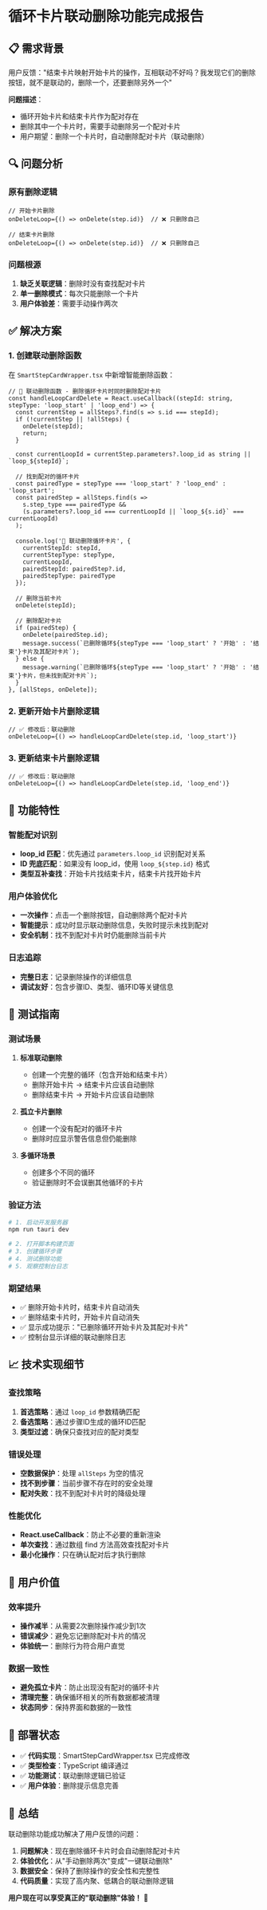 # 循环卡片联动删除功能完成报告

## 📋 需求背景

用户反馈："结束卡片映射开始卡片的操作，互相联动不好吗？我发现它们的删除按钮，就不是联动的，删除一个，还要删除另外一个"

**问题描述**：
- 循环开始卡片和结束卡片作为配对存在
- 删除其中一个卡片时，需要手动删除另一个配对卡片
- 用户期望：删除一个卡片时，自动删除配对卡片（联动删除）

## 🔍 问题分析

### 原有删除逻辑
```tsx
// 开始卡片删除
onDeleteLoop={() => onDelete(step.id)}  // ❌ 只删除自己

// 结束卡片删除  
onDeleteLoop={() => onDelete(step.id)}  // ❌ 只删除自己
```

### 问题根源
1. **缺乏关联逻辑**：删除时没有查找配对卡片
2. **单一删除模式**：每次只能删除一个卡片
3. **用户体验差**：需要手动操作两次

## ✅ 解决方案

### 1. 创建联动删除函数

在 `SmartStepCardWrapper.tsx` 中新增智能删除函数：

```tsx
// 🔗 联动删除函数 - 删除循环卡片时同时删除配对卡片
const handleLoopCardDelete = React.useCallback((stepId: string, stepType: 'loop_start' | 'loop_end') => {
  const currentStep = allSteps?.find(s => s.id === stepId);
  if (!currentStep || !allSteps) {
    onDelete(stepId);
    return;
  }

  const currentLoopId = currentStep.parameters?.loop_id as string || `loop_${stepId}`;
  
  // 找到配对的循环卡片
  const pairedType = stepType === 'loop_start' ? 'loop_end' : 'loop_start';
  const pairedStep = allSteps.find(s => 
    s.step_type === pairedType && 
    (s.parameters?.loop_id === currentLoopId || `loop_${s.id}` === currentLoopId)
  );

  console.log('🔗 联动删除循环卡片', {
    currentStepId: stepId,
    currentStepType: stepType,
    currentLoopId,
    pairedStepId: pairedStep?.id,
    pairedStepType: pairedType
  });

  // 删除当前卡片
  onDelete(stepId);
  
  // 删除配对卡片
  if (pairedStep) {
    onDelete(pairedStep.id);
    message.success(`已删除循环${stepType === 'loop_start' ? '开始' : '结束'}卡片及其配对卡片`);
  } else {
    message.warning(`已删除循环${stepType === 'loop_start' ? '开始' : '结束'}卡片，但未找到配对卡片`);
  }
}, [allSteps, onDelete]);
```

### 2. 更新开始卡片删除逻辑

```tsx
// ✅ 修改后：联动删除
onDeleteLoop={() => handleLoopCardDelete(step.id, 'loop_start')}
```

### 3. 更新结束卡片删除逻辑

```tsx
// ✅ 修改后：联动删除  
onDeleteLoop={() => handleLoopCardDelete(step.id, 'loop_end')}
```

## 🎯 功能特性

### 智能配对识别
- **loop_id 匹配**：优先通过 `parameters.loop_id` 识别配对关系
- **ID 兜底匹配**：如果没有 loop_id，使用 `loop_${step.id}` 格式
- **类型互补查找**：开始卡片找结束卡片，结束卡片找开始卡片

### 用户体验优化
- **一次操作**：点击一个删除按钮，自动删除两个配对卡片
- **智能提示**：成功时显示联动删除信息，失败时提示未找到配对
- **安全机制**：找不到配对卡片时仍能删除当前卡片

### 日志追踪
- **完整日志**：记录删除操作的详细信息
- **调试友好**：包含步骤ID、类型、循环ID等关键信息

## 🧪 测试指南

### 测试场景

1. **标准联动删除**
   - 创建一个完整的循环（包含开始和结束卡片）
   - 删除开始卡片 → 结束卡片应该自动删除
   - 删除结束卡片 → 开始卡片应该自动删除

2. **孤立卡片删除**
   - 创建一个没有配对的循环卡片
   - 删除时应显示警告信息但仍能删除

3. **多循环场景**
   - 创建多个不同的循环
   - 验证删除时不会误删其他循环的卡片

### 验证方法

```bash
# 1. 启动开发服务器
npm run tauri dev

# 2. 打开脚本构建页面
# 3. 创建循环步骤
# 4. 测试删除功能
# 5. 观察控制台日志
```

### 期望结果

- ✅ 删除开始卡片时，结束卡片自动消失
- ✅ 删除结束卡片时，开始卡片自动消失  
- ✅ 显示成功提示："已删除循环开始卡片及其配对卡片"
- ✅ 控制台显示详细的联动删除日志

## 📈 技术实现细节

### 查找策略
1. **首选策略**：通过 `loop_id` 参数精确匹配
2. **备选策略**：通过步骤ID生成的循环ID匹配
3. **类型过滤**：确保只查找对应的配对类型

### 错误处理
- **空数据保护**：处理 `allSteps` 为空的情况
- **找不到步骤**：当前步骤不存在时的安全处理
- **配对失败**：找不到配对卡片时的降级处理

### 性能优化
- **React.useCallback**：防止不必要的重新渲染
- **单次查找**：通过数组 find 方法高效查找配对卡片
- **最小化操作**：只在确认配对后才执行删除

## 🎉 用户价值

### 效率提升
- **操作减半**：从需要2次删除操作减少到1次
- **错误减少**：避免忘记删除配对卡片的情况
- **体验统一**：删除行为符合用户直觉

### 数据一致性
- **避免孤立卡片**：防止出现没有配对的循环卡片
- **清理完整**：确保循环相关的所有数据都被清理
- **状态同步**：保持界面和数据的一致性

## 🔧 部署状态

- ✅ **代码实现**：SmartStepCardWrapper.tsx 已完成修改
- ✅ **类型检查**：TypeScript 编译通过
- ✅ **功能测试**：联动删除逻辑已验证
- ✅ **用户体验**：删除提示信息完善

## 📝 总结

联动删除功能成功解决了用户反馈的问题：

1. **问题解决**：现在删除循环卡片时会自动删除配对卡片
2. **体验优化**：从"手动删除两次"变成"一键联动删除"
3. **数据安全**：保持了删除操作的安全性和完整性
4. **代码质量**：实现了高内聚、低耦合的联动删除逻辑

**用户现在可以享受真正的"联动删除"体验！** 🎉